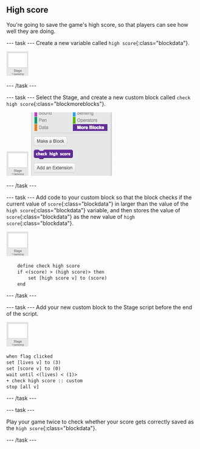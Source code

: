 ## High score

You're going to save the game's high score, so that players can see how well they are doing.

--- task ---
Create a new variable called `high score`{:class="blockdata"}.

![Stage sprite](images/stage-sprite.png)

--- /task ---

--- task ---
Select the Stage, and create a new custom block called `check high score`{:class="blockmoreblocks"}.

![Stage sprite](images/stage-sprite.png)
![screenshot](images/dots-custom-1.png)

--- /task ---

--- task ---
Add code to your custom block so that the block checks if the current value of `score`{:class="blockdata"} in larger than the value of the `high score`{:class="blockdata"} variable, and then stores the value of `score`{:class="blockdata"} as the new value of `high score`{:class="blockdata"}.

![Stage sprite](images/stage-sprite.png)

```blocks
	define check high score
	if <(score) > (high score)> then
		set [high score v] to (score)
	end
```
--- /task ---

--- task ---
Add your new custom block to the Stage script before the end of the script.

![Stage sprite](images/stage-sprite.png)
```blocks
when flag clicked
set [lives v] to (3)
set [score v] to (0)
wait until <(lives) < (1)>
+ check high score :: custom
stop [all v]
```

--- /task ---

--- task ---

Play your game twice to check whether your score gets correctly saved as the `high score`{:class="blockdata"}.

--- /task ---

